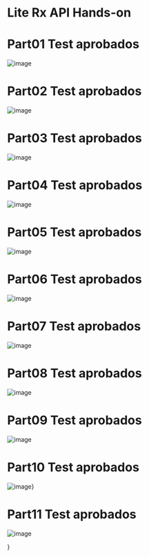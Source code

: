 # Lite Rx API Hands-on

# Part01 Test aprobados
![image](https://user-images.githubusercontent.com/96325513/170642448-5a1af348-11ae-4237-9183-54577d051941.png)

# Part02 Test aprobados
![image](https://user-images.githubusercontent.com/96325513/170642787-85077073-1367-4adf-8c42-204bb9c8eca2.png)

# Part03 Test aprobados
![image](https://user-images.githubusercontent.com/96325513/170642992-b7210f76-9f9e-4018-8d61-2b0eb398d314.png)

# Part04 Test aprobados
![image](https://user-images.githubusercontent.com/96325513/170643151-1cf087ec-7970-4d34-b374-f054a46e6d88.png)

# Part05 Test aprobados
![image](https://user-images.githubusercontent.com/96325513/170643314-5c00efc8-94b3-4fb8-bcc4-96428c913331.png)

# Part06 Test aprobados
![image](https://user-images.githubusercontent.com/96325513/170643467-c40e4a52-daf3-42b6-8261-4a38f508a7d7.png)

# Part07 Test aprobados
![image](https://user-images.githubusercontent.com/96325513/170643838-51bc3f58-3a2e-4b85-9b28-75f926ab7386.png)

# Part08 Test aprobados
![image](https://user-images.githubusercontent.com/96325513/170643954-06a97345-28a8-44b5-95b4-228b937e48c6.png)

# Part09 Test aprobados
![image](https://user-images.githubusercontent.com/96325513/170644144-e2855ac8-339d-46be-818d-56cad30872f1.png)

# Part10 Test aprobados
![image](https://user-images.githubusercontent.com/96325513/170644264-e9d67c02-37da-4495-992e-07ceafd686ca.png)}

# Part11 Test aprobados
![image](https://user-images.githubusercontent.com/96325513/170644387-ee2bf50c-ace4-418a-8a59-83b209904539.png)






}

